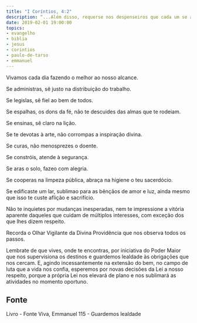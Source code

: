 ```yaml
---
title: "I Coríntios, 4:2"
description: “...Além disso, requer­se nos despenseiros que cada um se ache fiel.” Paulo
date: 2019-02-01 19:00:00
topics: 
- evangelho
- biblia
- jesus
- corintios
- paulo-de-tarso
- emmanuel
---
```


Vivamos cada dia fazendo o melhor ao nosso alcance.

Se administras, sê justo na distribuição do trabalho.

Se legislas, sê fiel ao bem de todos.

Se espalhas, os dons da fé, não te descuides das almas que te rodeiam.

Se ensinas, sê claro na lição.

Se te devotas à arte, não corrompas a inspiração divina.

Se curas, não menosprezes o doente.

Se constróis, atende à segurança.

Se aras o solo, faze­o com alegria.

Se cooperas na limpeza pública, abraça na higiene o teu sacerdócio.

Se edificaste um lar, sublima­o para as bênçãos de amor e luz, ainda mesmo
que isso te custe aflição e sacrifício.

Não te inquietes por mudanças inesperadas, nem te impressione a vitória
aparente daqueles que cuidam de múltiplos interesses, com exceção dos que lhes
dizem respeito.

Recorda o Olhar Vigilante da Divina Providência que nos observa todos os
passos.

Lembra­te de que vives, onde te encontras, por iniciativa do Poder Maior
que nos supervisiona os destinos e guardemos lealdade às obrigações que nos
cercam. E, agindo incessantemente na extensão do bem, no campo de luta que a vida
nos confia, esperemos por novas decisões da Lei a nosso respeito, porque a própria
Lei nos elevará de plano e nos sublimará as atividades no momento oportuno.


## Fonte
Livro - Fonte Viva, Emmanuel
115 - Guardemos lealdade
